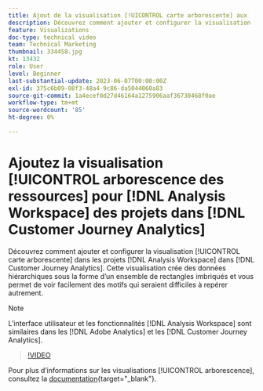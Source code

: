 ```yaml
---
title: Ajout de la visualisation [!UICONTROL carte arborescente] aux  [!DNL Analysis Workspace]  projets
description: Découvrez comment ajouter et configurer la visualisation [!UICONTROL carte arborescente] dans  [!DNL Analysis Workspace]  projets dans  [!DNL Customer Journey Analytics].
feature: Visualizations
doc-type: technical video
team: Technical Marketing
thumbnail: 334458.jpg
kt: 13432
role: User
level: Beginner
last-substantial-update: 2023-06-07T00:00:00Z
exl-id: 375c6b09-08f3-48a4-9c86-da5044060a83
source-git-commit: 1a4ecef0d27d46164a1275906aaf36730468f0ae
workflow-type: tm+mt
source-wordcount: '85'
ht-degree: 0%

---
```


# Ajoutez la visualisation [!UICONTROL arborescence des ressources] pour [!DNL Analysis Workspace] des projets dans [!DNL Customer Journey Analytics]

Découvrez comment ajouter et configurer la visualisation [!UICONTROL carte arborescente] dans les projets [!DNL Analysis Workspace] dans [!DNL Customer Journey Analytics]. Cette visualisation crée des données hiérarchiques sous la forme d’un ensemble de rectangles imbriqués et vous permet de voir facilement des motifs qui seraient difficiles à repérer autrement.

>[!NOTE]
>
>L’interface utilisateur et les fonctionnalités [!DNL Analysis Workspace] sont similaires dans les [!DNL Adobe Analytics] et les [!DNL Customer Journey Analytics].

>[!VIDEO](https://video.tv.adobe.com/v/334458/?quality=12&learn=on)

Pour plus d’informations sur les visualisations [!UICONTROL arborescence], consultez la [documentation](https://experienceleague.adobe.com/docs/analytics-platform/using/cja-workspace/visualizations/treemap.html?lang=fr){target="_blank"}.
